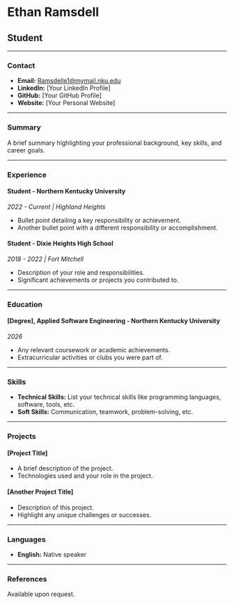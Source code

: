 # Ethan Ramsdell
## Student

---

### Contact
- **Email:** Ramsdelle1@mymail.nku.edu
- **LinkedIn:** [Your LinkedIn Profile]
- **GitHub:** [Your GitHub Profile]
- **Website:** [Your Personal Website]

---

### Summary
A brief summary highlighting your professional background, key skills, and career goals.

---

### Experience

#### Student - Northern Kentucky University
*_2022 - Current | Highland Heights_*
- Bullet point detailing a key responsibility or achievement.
- Another bullet point with a different responsibility or accomplishment.

#### Student - Dixie Heights High School
*_2018 - 2022 | Fort Mitchell_*
- Description of your role and responsibilities.
- Significant achievements or projects you contributed to.

---

### Education

#### [Degree], Applied Software Engineering - Northern Kentucky University
*_2026_*
- Any relevant coursework or academic achievements.
- Extracurricular activities or clubs you were part of.

---

### Skills
- **Technical Skills:** List your technical skills like programming languages, software, tools, etc.
- **Soft Skills:** Communication, teamwork, problem-solving, etc.

---

### Projects
#### [Project Title]
- A brief description of the project.
- Technologies used and your role in the project.

#### [Another Project Title]
- Description of this project.
- Highlight any unique challenges or successes.

---

### Languages
- **English:** Native speaker

---

### References
Available upon request.